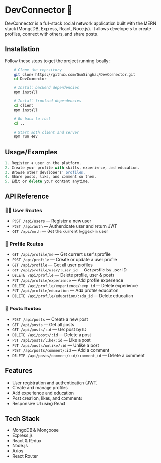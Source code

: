 
# DevConnector 🚀

DevConnector is a full-stack social network application built with the MERN stack (MongoDB, Express, React, Node.js). It allows developers to create profiles, connect with others, and share posts.



## Installation

Follow these steps to get the project running locally:

```bash
    # Clone the repository
    git clone https://github.com/GunSinghal/DevConnector.git
    cd DevConnector

    # Install backend dependencies
    npm install

    # Install frontend dependencies
    cd client
    npm install

    # Go back to root
    cd ..

    # Start both client and server
    npm run dev
```
    
## Usage/Examples

```javascript
1. Register a user on the platform.
2. Create your profile with skills, experience, and education.
3. Browse other developers' profiles.
4. Share posts, like, and comment on them.
5. Edit or delete your content anytime.
```


## API Reference

### 🧑‍💻 User Routes

- `POST /api/users` — Register a new user  
- `POST /api/auth` — Authenticate user and return JWT  
- `GET /api/auth` — Get the current logged-in user  

### 👤 Profile Routes

- `GET /api/profile/me` — Get current user's profile  
- `POST /api/profile` — Create or update a user profile  
- `GET /api/profile` — Get all user profiles  
- `GET /api/profile/user/:user_id` — Get profile by user ID  
- `DELETE /api/profile` — Delete profile, user & posts  
- `PUT /api/profile/experience` — Add profile experience  
- `DELETE /api/profile/experience/:exp_id` — Delete experience  
- `PUT /api/profile/education` — Add profile education  
- `DELETE /api/profile/education/:edu_id` — Delete education  

### 📝 Posts Routes

- `POST /api/posts` — Create a new post  
- `GET /api/posts` — Get all posts  
- `GET /api/posts/:id` — Get post by ID  
- `DELETE /api/posts/:id` — Delete a post  
- `PUT /api/posts/like/:id` — Like a post  
- `PUT /api/posts/unlike/:id` — Unlike a post  
- `POST /api/posts/comment/:id` — Add a comment  
- `DELETE /api/posts/comment/:id/:comment_id` — Delete a comment  

## Features

- User registration and authentication (JWT)
- Create and manage profiles
- Add experience and education
- Post creation, likes, and comments
- Responsive UI using React



## Tech Stack

- MongoDB & Mongoose
- Express.js
- React & Redux
- Node.js
- Axios
- React Router
